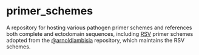 # primer_schemes
A repository for hosting various pathogen primer schemes and references both complete and ectodomain sequences, including [RSV](https://github.com/arnoldlambisia/RSVA-and-B-primer-schemes) primer schemes adopted from the [@arnoldlambisia](https://github.com/arnoldlambisia) repository, which maintains the RSV schemes.
